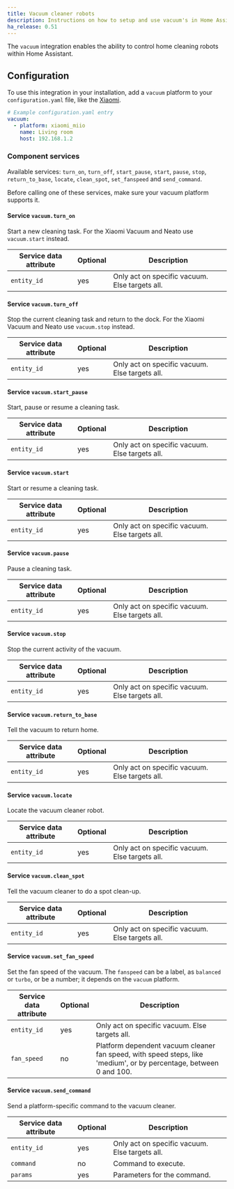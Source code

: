 ```yaml
---
title: Vacuum cleaner robots
description: Instructions on how to setup and use vacuum's in Home Assistant.
ha_release: 0.51
---
```


The `vacuum` integration enables the ability to control home cleaning robots within Home Assistant.

## Configuration

To use this integration in your installation, add a `vacuum` platform to your `configuration.yaml` file, like the [Xiaomi](/integrations/vacuum.xiaomi_miio/).

```yaml
# Example configuration.yaml entry
vacuum:
  - platform: xiaomi_miio
    name: Living room
    host: 192.168.1.2
```

### Component services

Available services: `turn_on`, `turn_off`, `start_pause`, `start`, `pause`, `stop`, `return_to_base`, `locate`, `clean_spot`, `set_fanspeed` and `send_command`.

Before calling one of these services, make sure your vacuum platform supports it.

#### Service `vacuum.turn_on`

Start a new cleaning task. For the Xiaomi Vacuum and Neato use `vacuum.start` instead.

| Service data attribute    | Optional | Description                                           |
|---------------------------|----------|-------------------------------------------------------|
| `entity_id`               |      yes | Only act on specific vacuum. Else targets all.        |

#### Service `vacuum.turn_off`

Stop the current cleaning task and return to the dock. For the Xiaomi Vacuum and Neato use `vacuum.stop` instead.

| Service data attribute    | Optional | Description                                           |
|---------------------------|----------|-------------------------------------------------------|
| `entity_id`               |      yes | Only act on specific vacuum. Else targets all.        |

#### Service `vacuum.start_pause`

Start, pause or resume a cleaning task.

| Service data attribute    | Optional | Description                                           |
|---------------------------|----------|-------------------------------------------------------|
| `entity_id`               |      yes | Only act on specific vacuum. Else targets all.        |

#### Service `vacuum.start`

Start or resume a cleaning task.

| Service data attribute    | Optional | Description                                           |
|---------------------------|----------|-------------------------------------------------------|
| `entity_id`               |      yes | Only act on specific vacuum. Else targets all.        |

#### Service `vacuum.pause`

Pause a cleaning task.

| Service data attribute    | Optional | Description                                           |
|---------------------------|----------|-------------------------------------------------------|
| `entity_id`               |      yes | Only act on specific vacuum. Else targets all.        |

#### Service `vacuum.stop`

Stop the current activity of the vacuum.

| Service data attribute    | Optional | Description                                           |
|---------------------------|----------|-------------------------------------------------------|
| `entity_id`               |      yes | Only act on specific vacuum. Else targets all.        |

#### Service `vacuum.return_to_base`

Tell the vacuum to return home.

| Service data attribute    | Optional | Description                                           |
|---------------------------|----------|-------------------------------------------------------|
| `entity_id`               |      yes | Only act on specific vacuum. Else targets all.        |

#### Service `vacuum.locate`

Locate the vacuum cleaner robot.

| Service data attribute    | Optional | Description                                           |
|---------------------------|----------|-------------------------------------------------------|
| `entity_id`               |      yes | Only act on specific vacuum. Else targets all.        |

#### Service `vacuum.clean_spot`

Tell the vacuum cleaner to do a spot clean-up.

| Service data attribute    | Optional | Description                                           |
|---------------------------|----------|-------------------------------------------------------|
| `entity_id`               |      yes | Only act on specific vacuum. Else targets all.        |

#### Service `vacuum.set_fan_speed`

Set the fan speed of the vacuum. The `fanspeed` can be a label, as `balanced` or `turbo`, or be a number; it depends on the `vacuum` platform.

| Service data attribute    | Optional | Description                                           |
|---------------------------|----------|-------------------------------------------------------|
| `entity_id`               |      yes | Only act on specific vacuum. Else targets all.        |
| `fan_speed`               |       no | Platform dependent vacuum cleaner fan speed, with speed steps, like 'medium', or by percentage, between 0 and 100. |

#### Service `vacuum.send_command`

Send a platform-specific command to the vacuum cleaner.

| Service data attribute    | Optional | Description                                           |
|---------------------------|----------|-------------------------------------------------------|
| `entity_id`               |      yes | Only act on specific vacuum. Else targets all.        |
| `command`                 |       no | Command to execute.                                   |
| `params`                  |      yes | Parameters for the command.                           |
